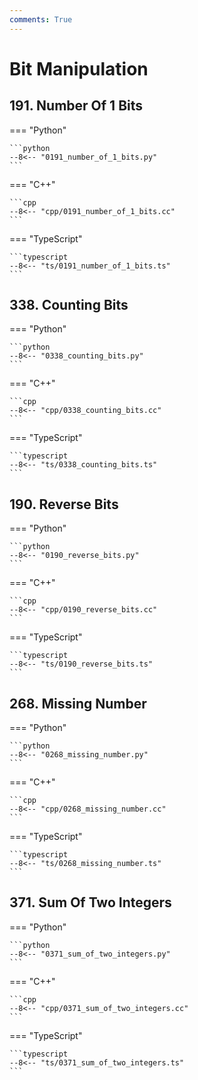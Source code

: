 ```yaml
---
comments: True
---
```


# Bit Manipulation

## 191. Number Of 1 Bits

=== "Python"

    ```python
    --8<-- "0191_number_of_1_bits.py"
    ```

=== "C++"

    ```cpp
    --8<-- "cpp/0191_number_of_1_bits.cc"
    ```

=== "TypeScript"

    ```typescript
    --8<-- "ts/0191_number_of_1_bits.ts"
    ```

## 338. Counting Bits

=== "Python"

    ```python
    --8<-- "0338_counting_bits.py"
    ```

=== "C++"

    ```cpp
    --8<-- "cpp/0338_counting_bits.cc"
    ```

=== "TypeScript"

    ```typescript
    --8<-- "ts/0338_counting_bits.ts"
    ```

## 190. Reverse Bits

=== "Python"

    ```python
    --8<-- "0190_reverse_bits.py"
    ```

=== "C++"

    ```cpp
    --8<-- "cpp/0190_reverse_bits.cc"
    ```

=== "TypeScript"

    ```typescript
    --8<-- "ts/0190_reverse_bits.ts"
    ```

## 268. Missing Number

=== "Python"

    ```python
    --8<-- "0268_missing_number.py"
    ```

=== "C++"

    ```cpp
    --8<-- "cpp/0268_missing_number.cc"
    ```

=== "TypeScript"

    ```typescript
    --8<-- "ts/0268_missing_number.ts"
    ```

## 371. Sum Of Two Integers

=== "Python"

    ```python
    --8<-- "0371_sum_of_two_integers.py"
    ```

=== "C++"

    ```cpp
    --8<-- "cpp/0371_sum_of_two_integers.cc"
    ```

=== "TypeScript"

    ```typescript
    --8<-- "ts/0371_sum_of_two_integers.ts"
    ```

